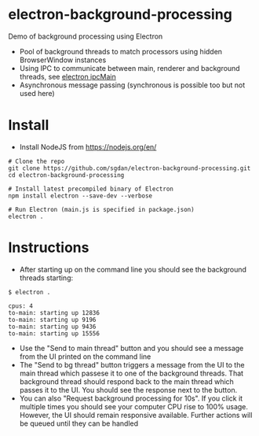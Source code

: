 # electron-background-processing
Demo of background processing using Electron
- Pool of background threads to match processors using hidden BrowserWindow instances
- Using IPC to communicate between main, renderer and background threads, see [electron ipcMain](https://github.com/electron/electron/blob/master/docs/api/ipc-main.md)
- Asynchronous message passing (synchronous is possible too but not used here)

# Install

- Install NodeJS from https://nodejs.org/en/
```
# Clone the repo
git clone https://github.com/sgdan/electron-background-processing.git
cd electron-background-processing

# Install latest precompiled binary of Electron
npm install electron --save-dev --verbose

# Run Electron (main.js is specified in package.json)
electron .
```

# Instructions

- After starting up on the command line you should see the background threads starting:
```
$ electron .

cpus: 4
to-main: starting up 12836
to-main: starting up 9196
to-main: starting up 9436
to-main: starting up 15556
```
- Use the "Send to main thread" button and you should see a message from the UI printed on the command line
- The "Send to bg thread" button triggers a message from the UI to the main thread which passese it to one of the background threads. That background thread should respond back to the main thread which passes it to the UI. You should see the response next to the button.
- You can also "Request background processing for 10s". If you click it multiple times you should see your computer CPU rise to 100% usage. However, the UI should remain responsive available. Further actions will be queued until they can be handled